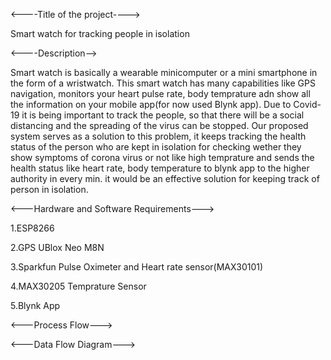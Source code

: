 <----Title of the project---->


Smart watch for tracking people in isolation





<----Description-->

Smart watch is basically a wearable minicomputer or a mini smartphone in the form of a wristwatch. 
This smart watch has many capabilities like GPS navigation, monitors your heart pulse rate, body temprature adn show all the information 
on your mobile app(for now used Blynk app). 
Due to Covid-19 it is being important to track the people, so that there will be a social distancing and the spreading of the virus can be  stopped.
Our proposed system serves as a solution to this problem, it keeps tracking the health status of the person who are kept in isolation for checking wether they show symptoms of corona virus or not like high temprature and sends the health status like heart rate,  body temperature to blynk app to the higher authority in every min. 
it would be an effective solution for keeping track of person in isolation.



<---Hardware and Software Requirements--->
  
  1.ESP8266
  
  2.GPS UBlox Neo M8N
  
  3.Sparkfun Pulse Oximeter and Heart rate sensor(MAX30101)
  
  4.MAX30205 Temprature Sensor
  
  5.Blynk App


<---Process Flow--->




<---Data Flow Diagram--->




